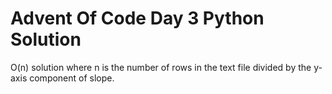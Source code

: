 # Advent Of Code Day 3 Python Solution

O(n) solution where n is the number of rows in the text file divided by the y-axis component of slope.
